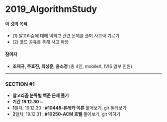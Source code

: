 # 2019_AlgorithmStudy

#### 이 깃의 목적
- (1) 알고리즘에 대해 익히고 관련 문제를 풀며 사고력 기르기
- (2) 코드 공유를 통해 사고 확장

#### 참여자
* <b>조재규, 주효진, 최성훈, 윤소정</b> (총 4인, mobileX, IVIS 일부 인원)
- - - - 
### SECTION #1
* <b> 알고리즘 분류별 백준 문제 풀기 </b>
* <b> 기간 19.12.30 ~ </b>
* <b>1</b>일차, 19.12.30 : <b>#10448-유레카 이론</b> 풀어보기, git 둘러보기
* <b>2</b>일차, 19.12.31 : <b>#10250-ACM 호텔</b> 풀어보기, git 익히기
